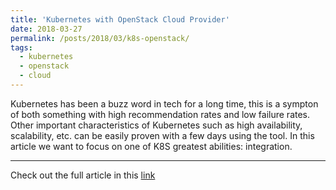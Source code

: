 ```yaml
---
title: 'Kubernetes with OpenStack Cloud Provider'
date: 2018-03-27
permalink: /posts/2018/03/k8s-openstack/
tags:
  - kubernetes
  - openstack
  - cloud
---
```

Kubernetes has been a buzz word in tech for a long time, this is a sympton of both something with high recommendation rates and low failure rates. Other important characteristics of Kubernetes such as high availability, scalability, etc. can be easily proven with a few days using the tool. In this article we want to focus on one of K8S greatest abilities: integration.

---

Check out the full article in this [link](https://medium.com/@vinhags/kubernetes-with-openstack-cloud-provider-4768c06d7e53)
